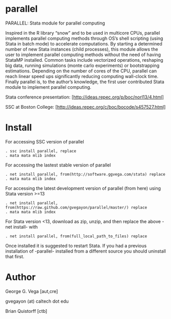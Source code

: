parallel
========

PARALLEL: Stata module for parallel computing

Inspired in the R library “snow” and to be used in multicore CPUs, parallel implements parallel computing methods through  OS’s shell scripting (using Stata in batch mode) to accelerate computations. By starting a determined number of new Stata instances (child processes), this module allows the user to implement parallel computing methods without the need of having StataMP installed. Common tasks include vectorized operations, reshaping big data, running simulations (monte carlo experiments) or bootstrapping estimations. Depending on the number of cores of the CPU, parallel can reach linear speed ups significantly reducing computing wall-clock time. Finally parallel is, to the author’s knowledge, the first user contributed Stata module to implement parallel computing.

Stata conference presentation: [http://ideas.repec.org/p/boc/norl13/4.html]

SSC at Boston College: [http://ideas.repec.org/c/boc/bocode/s457527.html]

Install
=======

For accessing SSC version of parallel
```
. ssc install parallel, replace
. mata mata mlib index
```

For accessing the lastest stable version of parallel

```
. net install parallel, from(http://software.ggvega.com/stata) replace
. mata mata mlib index
```

For accessing the latest development version of parallel (from here) using Stata version >=13

```
. net install parallel, from(https://raw.github.com/gvegayon/parallel/master/) replace
. mata mata mlib index
```

For Stata version <13, download as zip, unzip, and then replace the above -net install- with

```
. net install parallel, from(full_local_path_to_files) replace
```

Once installed it is suggested to restart Stata. If you had a previous installation of -parallel- installed from a different source you should uninstall that first.

Author
======
George G. Vega [aut,cre]

gvegayon (at) caltech dot edu

Brian Quistorff [ctb]

